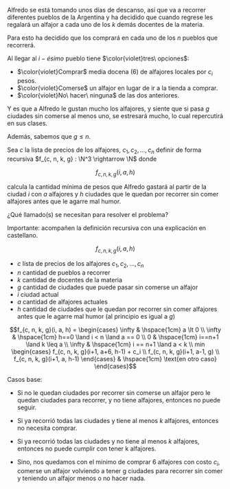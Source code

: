 Alfredo se está tomando unos días de descanso, así que va a recorrer diferentes pueblos de la Argentina y ha decidido que cuando regrese les regalará un alfajor a cada uno de los $k$ demás docentes de la materia.

Para esto ha decidido que los comprará en cada uno de los $n$ pueblos que recorrerá. 

Al llegar al $i-ésimo$ pueblo tiene $\color{violet}tres\ opciones$:

* $\color{violet}Comprar$ media docena (6) de alfajores locales por $c_i$ pesos.
* $\color{violet}Comerse$ un alfajor en lugar de ir a la tienda a comprar.
* $\color{violet}No\ hacer\ ninguna$ de las dos anteriores.

Y es que a Alfredo le gustan mucho los alfajores, y siente que si pasa $g$ ciudades sin comerse al menos uno, se estresará mucho, lo cual repercutirá en sus clases.

Además, sabemos que $g \leq n$.

Sea $c$ la lista de precios de los alfajores, $c_1, c_2, ..., c_n$ definir de forma recursiva $f_{c, n, k, g} : \N^3 \rightarrow \N$ donde
```math
f_{c, n, k, g}(i, a, h)
```
calcula la cantidad mínima de pesos que Alfredo gastará al partir de la ciudad $i$ con $a$ alfajores y $h$ ciudades que le quedan por recorrer sin comer alfajores antes que le agarre mal humor.

¿Qué llamado(s) se necesitan para resolver el problema?

Importante: acompañen la definición recursiva con una explicación en castellano.

```math
f_{c, n, k, g}(i, a, h)
```

* $c$ lista de precios de los alfajores $c_1, c_2, ..., c_n$
* $n$ cantidad de pueblos a recorrer
* $k$ cantidad de docentes de la materia
* $g$ cantidad de ciudades que puede pasar sin comerse un alfajor
* $i$ ciudad actual
* $a$ cantidad de alfajores actuales
* $h$ cantidad de ciudades que le quedan por recorrer sin comer alfajores antes que le agarre mal humor (al principio es igual a $g$)

```math
f_{c, n, k, g}(i, a, h) = 
\begin{cases} 

\infty  & \hspace{1cm} a \lt 0 \\
\infty  & \hspace{1cm} h==0 \land i < n \land a == 0 \\ 
0       & \hspace{1cm} i==n+1 \land k \leq a \\
\infty  & \hspace{1cm} i == n+1 \land a < k \\

min \begin{cases}
    f_{c, n, k, g}(i+1, a+6, h-1) + c_i \\
    f_{c, n, k, g}(i+1, a-1, g) \\
    f_{c, n, k, g}(i+1, a, h-1)
    \end{cases} & \hspace{1cm} \text{en otro caso}

\end{cases}
```
Casos base:
* Si no le quedan ciudades por recorrer sin comerse un alfajor pero le quedan ciudades para recorrer, y no tiene alfajores, entonces no puede seguir.
* Si ya recorrió todas las ciudades y tiene al menos $k$ alfajores, entonces no necesita comprar.
* Si ya recorrió todas las ciudades y no tiene al menos $k$ alfajores, entonces no puede cumplir con tener k alfajores.

* Sino, nos quedamos con el mínimo de comprar 6 alfajores con costo $c_i$, comerse un alfajor volviendo a tener g ciudades para recorrer sin comer y teniendo un alfajor menos o no hacer nada.
